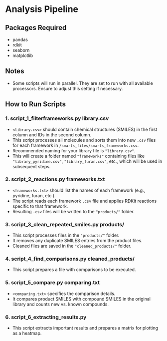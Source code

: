 # Analysis Pipeline

## Packages Required

- pandas
- rdkit
- seaborn
- matplotlib

## Notes

- Some scripts will run in parallel. They are set to run with all available processors. Ensure to adjust this setting if necessary.

## How to Run Scripts

### 1. script_1_filterframeworks.py library.csv

- `<library.csv>` should contain chemical structures (SMILES) in the first column and IDs in the second column.
- This script processes all molecules and sorts them into new `.csv` files for each framework in `/smarts_files/smarts_frameworks.csv`.
- Recommended naming for your library file is `"library.csv"`.
- This will create a folder named `"frameworks"` containing files like `"library_pyridine.csv"`, `"library_furan.csv"`, etc., which will be used in subsequent steps.

### 2. script_2_reactions.py frameworks.txt

- `<frameworks.txt>` should list the names of each framework (e.g., pyridine, furan, etc.).
- The script reads each framework `.csv` file and applies RDKit reactions specific to that framework.
- Resulting `.csv` files will be written to the `"products/"` folder.

### 3. script_3_clean_repeated_smiles.py products/

- This script processes files in the `"products/"` folder.
- It removes any duplicate SMILES entries from the product files.
- Cleaned files are saved in the `"cleaned_products/"` folder.

### 4. script_4_find_comparisons.py cleaned_products/

- This script prepares a file with comparisons to be executed.

### 5. script_5_compare.py comparing.txt

- `<comparing.txt>` specifies the comparison details.
- It compares product SMILES with compound SMILES in the original library and counts new vs. known compounds.

### 6. script_6_extracting_results.py

- This script extracts important results and prepares a matrix for plotting as a heatmap.

